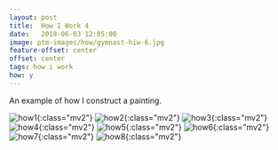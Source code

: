 ```yaml
---
layout: post
title:  How I Work 4
date:   2018-06-03 12:05:00
image: ptm-images/how/gymnast-hiw-6.jpg
feature-offset: center
offset: center
tags: how i work
how: y
---
```


An example of how I construct a painting.

![how1]({{site.baseurl}}/ptm-images/how/gymnast-hiw-1.jpg){:class="mv2"}
![how2]({{site.baseurl}}/ptm-images/how/gymnast-hiw-2.jpg){:class="mv2"}
![how3]({{site.baseurl}}/ptm-images/how/gymnast-hiw-3.jpg){:class="mv2"}
![how4]({{site.baseurl}}/ptm-images/how/gymnast-hiw-4.jpg){:class="mv2"}
![how5]({{site.baseurl}}/ptm-images/how/gymnast-hiw-5.jpg){:class="mv2"}
![how6]({{site.baseurl}}/ptm-images/how/gymnast-hiw-6.jpg){:class="mv2"}
![how7]({{site.baseurl}}/ptm-images/how/gymnast-hiw-7.jpg){:class="mv2"}
![how8]({{site.baseurl}}/ptm-images/how/gymnast-hiw-8.jpg){:class="mv2"}
